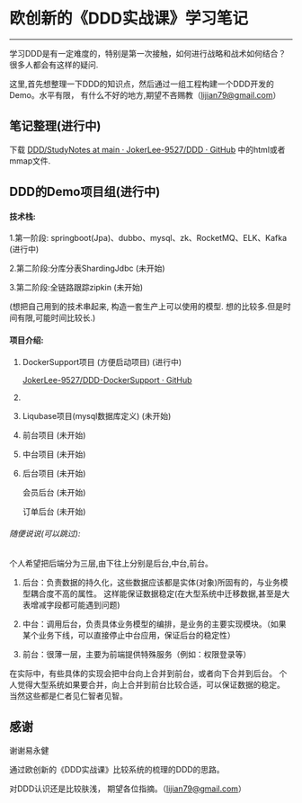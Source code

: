 # 欧创新的《DDD实战课》学习笔记

---

学习DDD是有一定难度的，特别是第一次接触，如何进行战略和战术如何结合？很多人都会有这样的疑问.



这里,首先想整理一下DDD的知识点，然后通过一组工程构建一个DDD开发的Demo。水平有限， 有什么不好的地方,期望不吝赐教（lijian79@gmail.com）



## 笔记整理(进行中)

下载 [DDD/StudyNotes at main · JokerLee-9527/DDD · GitHub](https://github.com/JokerLee-9527/DDD/tree/main/StudyNotes)  中的html或者mmap文件.



## DDD的Demo项目组(进行中)

#### 技术栈:

1.第一阶段: springboot(Jpa)、dubbo、mysql、zk、RocketMQ、ELK、Kafka   (进行中)

2.第二阶段:分库分表ShardingJdbc   (未开始)

3.第二阶段:全链路跟踪zipkin  (未开始)

(想把自己用到的技术串起来, 构造一套生产上可以使用的模型. 想的比较多.但是时间有限,可能时间比较长.)

#### 项目介绍:

1. DockerSupport项目 (方便启动项目)  (进行中)
   
   [JokerLee-9527/DDD-DockerSupport · GitHub](https://github.com/JokerLee-9527/DDD-DockerSupport)

2. 

3. Liqubase项目(mysql数据库定义)   (未开始)

4. 前台项目   (未开始)

5. 中台项目  (未开始)

6. 后台项目  (未开始)
   
   会员后台  (未开始)
   
   订单后台  (未开始)

###### 随便说说(可以跳过):

个人希望把后端分为三层,由下往上分别是后台,中台,前台。

1. 后台：负责数据的持久化，这些数据应该都是实体(对象)所固有的，与业务模型耦合度不高的属性。
   这样能保证数据稳定(在大型系统中迁移数据,甚至是大表增减字段都可能遇到问题)

2. 中台：调用后台，负责具体业务模型的编排，是业务的主要实现模块。（如果某个业务下线，可以直接停止中台应用，保证后台的稳定性）

3. 前台：很薄一层，主要为前端提供特殊服务（例如：权限登录等）

在实际中，有些具体的实现会把中台向上合并到前台，或者向下合并到后台。
个人觉得大型系统如果要合并，向上合并到前台比较合适，可以保证数据的稳定。
当然这些都是仁者见仁智者见智。

## 感谢

谢谢易永健

通过欧创新的《DDD实战课》比较系统的梳理的DDD的思路。

对DDD认识还是比较肤浅， 期望各位指摘。（lijian79@gmail.com）